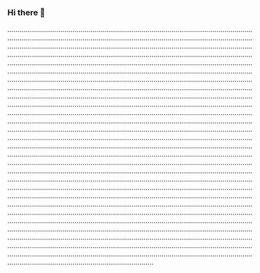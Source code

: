 ### Hi there 👋

..........................................................................................................................................................................................................................................................................................................................................................................................................................................................................................................................................................................................................................................................................................................................................................................................................................................................................................................................................................................................................................................................................................................................................................................................................................................................................................................................................................................................................................................................................................................................................................................................................................................................................................................................................................................................................................................................................................................................................................................................................................................................................................................................................................................................................................................................................................................................................................................................................................................................................................................................................................................................................................................................................................................................................................................................................................................................................................................................................................................................................................................................................................................................................................................................................................................................................................................................................................................................................................................................................................................................................................................................................................................................................................